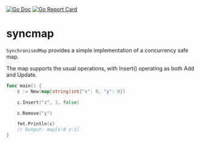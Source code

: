 [![Go Doc](https://pkg.go.dev/badge/github.com/gford1000-go/syncmap.svg)](https://pkg.go.dev/github.com/gford1000-go/syncmap)
[![Go Report Card](https://goreportcard.com/badge/github.com/gford1000-go/syncmap)](https://goreportcard.com/report/github.com/gford1000-go/syncmap)

syncmap
=======

`SynchronisedMap` provides a simple implementation of a concurrency safe map.

The map supports the usual operations, with Insert() operating as both Add and Update.

```go
func main() {
	c := New(map[string]int{"x": 0, "y": 0})

	c.Insert("z", 1, false)

	c.Remove("y")

	fmt.Println(c)
	// Output: map[x:0 z:1]
}

```
